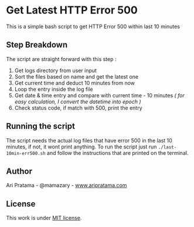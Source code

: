 # Get Latest HTTP Error 500
This is a simple bash script to get HTTP Error 500 within last 10 minutes

## Step Breakdown
The script are straight forward with this step :
1. Get logs directory from user input
2. Sort the files based on name and get the latest one
3. Get current time and deduct 10 minutes from now
4. Loop the entry inside the log file
5. Get date & time entry and compare with current time - 10 minutes _( for easy
calculation, I convert the datetime into epoch )_
6. Check status code, if match with 500, print the entry

## Running the script
The script needs the actual log files that have error 500 in the last 10 minutes, if not, it wont print anything. To run the script just run ``./last-10min-err500.sh`` and follow the instructions that are printed on the terminal.

## Author
Ari Pratama - @mamazary - www.aripratama.com

## License
This work is under [MIT license](https://opensource.org/licenses/MIT).
